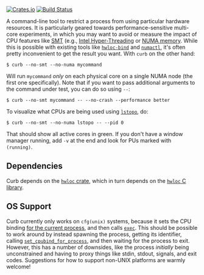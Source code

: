[![Crates.io](https://img.shields.io/crates/v/curb.svg)](https://crates.io/crates/curb)
[![Build Status](https://travis-ci.com/jonhoo/curb.svg?branch=master)](https://travis-ci.com/jonhoo/curb)

A command-line tool to restrict a process from using particular hardware
resources. It is particularly geared towards performance-sensitive
multi-core experiments, in which you may want to avoid or measure the
impact of CPU features like [SMT] (e.g., [Intel Hyper-Threading] or
[NUMA memory]. While this is possible with existing tools like
[`hwloc-bind`] and [`numactl`], it's often pretty inconvenient to get
the result you want. With `curb` on the other hand:

```console
$ curb --no-smt --no-numa mycommand
```

Will run `mycommand` _only_ on each physical core on a single NUMA node
(the first one specifically). Note that if you want to pass additional
arguments to the command under test, you can do so using `--`:

```console
$ curb --no-smt mycommand -- --no-crash --performance better
```

To visualize what CPUs are being used using [`lstopo`], do:

```console
$ curb --no-smt --no-numa lstopo -- --pid 0
```

That should show all active cores in green. If you don't have a window
manager running, add `-v` at the end and look for PUs marked with
`(running)`.

## Dependencies

Curb depends on the [`hwloc` crate], which in turn depends on the
[`hwloc` C library].

## OS Support

Curb currently only works on `cfg(unix)` systems, because it sets the
CPU binding [for the current process], and then calls [`exec`]. This
should be possible to work around by instead spawning the process,
getting its identifier, calling [`set_cpubind_for_process`], and then
waiting for the process to exit. However, this has a number of
downsides, like the process _initially_ being unconstrained and having
to proxy things like stdin, stdout, signals, and exit codes. Suggestions
for how to support non-UNIX platforms are warmly welcome!


  [SMT]: https://en.wikipedia.org/wiki/Simultaneous_multithreading
  [Intel Hyper-Threading]: https://en.wikipedia.org/wiki/Hyper-threading
  [NUMA memory]: https://en.wikipedia.org/wiki/Non-uniform_memory_access
  [`hwloc-bind`]: https://linux.die.net/man/1/hwloc-bind
  [`numactl`]: https://github.com/numactl/numactl
  [`lstopo`]: https://linux.die.net/man/1/lstopo
  [`hwloc` crate]: https://github.com/daschl/hwloc-rs
  [`hwloc` C library]: https://github.com/daschl/hwloc-rs#prerequisites
  [for the current process]: https://docs.rs/hwloc/0.5.0/hwloc/struct.Topology.html#method.set_cpubind
  [`exec`]: https://doc.rust-lang.org/std/os/unix/process/trait.CommandExt.html#tymethod.exec
  [`set_cpubind_for_process`]: https://docs.rs/hwloc/0.5.0/hwloc/struct.Topology.html#method.set_cpubind_for_process
